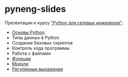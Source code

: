 # pyneng-slides

Презентации к курсу ["Python для сетевых инженеров"](https://www.gitbook.com/book/natenka/pyneng/details):
* [Основы Python](https://gitpitch.com/natenka/pyneng-slides):
 * Типы данных в Python
 * Создание базовых скриптов
 * Контроль хода программы
 * Работа с файлами
* [Функции](https://gitpitch.com/natenka/pyneng-slides/functions)
* [Модули](https://gitpitch.com/natenka/pyneng-slides/modules)
* [Регулярные выражения](https://gitpitch.com/natenka/pyneng-slides/regex)
